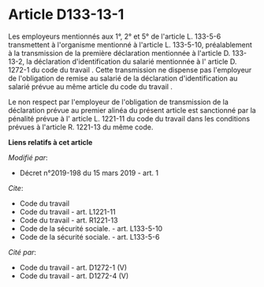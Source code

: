 # Article D133-13-1

Les employeurs mentionnés aux 1°, 2° et 5° de l'article L. 133-5-6 transmettent à l'organisme mentionné à l'article L.
133-5-10, préalablement à la transmission de la première déclaration mentionnée à l'article D. 133-13-2, la déclaration
d'identification du salarié mentionnée à l' article D. 1272-1 du code du travail . Cette transmission ne dispense pas
l'employeur de l'obligation de remise au salarié de la déclaration d'identification au salarié prévue au même article du
code du travail . 

Le non respect par l'employeur de l'obligation de transmission de la déclaration prévue au premier alinéa du présent article
est sanctionné par la pénalité prévue à l' article L. 1221-11 du code du travail  dans les conditions prévues à l'article R.
1221-13 du même code.

**Liens relatifs à cet article**

_Modifié par_:

  - Décret n°2019-198 du 15 mars 2019 - art. 1

_Cite_:

  - Code du travail
  - Code du travail - art. L1221-11
  - Code du travail - art. R1221-13
  - Code de la sécurité sociale. - art. L133-5-10
  - Code de la sécurité sociale. - art. L133-5-6

_Cité par_:

  - Code du travail - art. D1272-1 (V)
  - Code du travail - art. D1272-4 (V)

